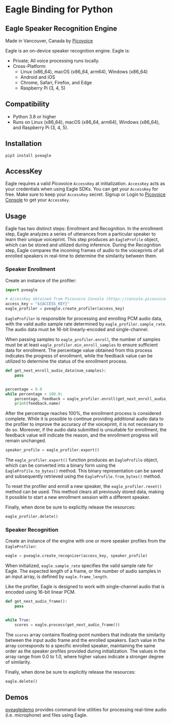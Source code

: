 # Eagle Binding for Python

## Eagle Speaker Recognition Engine


Made in Vancouver, Canada by [Picovoice](https://picovoice.ai)

Eagle is an on-device speaker recognition engine. Eagle is:

- Private; All voice processing runs locally.
- Cross-Platform:
    - Linux (x86_64), macOS (x86_64, arm64), Windows (x86_64)
    - Android and iOS
    - Chrome, Safari, Firefox, and Edge
    - Raspberry Pi (3, 4, 5)

## Compatibility

- Python 3.8 or higher
- Runs on Linux (x86_64), macOS (x86_64, arm64), Windows (x86_64), and Raspberry Pi (3, 4, 5).

## Installation

```console
pip3 install pveagle
```

## AccessKey

Eagle requires a valid Picovoice `AccessKey` at initialization. `AccessKey` acts as your credentials when using Eagle
SDKs. You can get your `AccessKey` for free. Make sure to keep your `AccessKey` secret.
Signup or Login to [Picovoice Console](https://console.picovoice.ai/) to get your `AccessKey`.

## Usage

Eagle has two distinct steps: Enrollment and Recognition. In the enrollment step, Eagle analyzes a series of
utterances from a particular speaker to learn their unique voiceprint. This step produces an `EagleProfile` object,
which can be stored and utilized during inference. During the Recognition step, Eagle compares the incoming frames of
audio to the voiceprints of all enrolled speakers in real-time to determine the similarity between them.

### Speaker Enrollment

Create an instance of the profiler:

```python
import pveagle

# AccessKey obtained from Picovoice Console (https://console.picovoice.ai/)
access_key = "${ACCESS_KEY}"
eagle_profiler = pveagle.create_profiler(access_key)
```

`EagleProfiler` is responsible for processing and enrolling PCM audio data, with the valid audio sample rate determined
by `eagle_profiler.sample_rate`. The audio data must be 16-bit linearly-encoded and single-channel.

When passing samples to `eagle_profiler.enroll`, the number of samples must be at
least `eagle_profiler.min_enroll_samples` to ensure sufficient data for enrollment. The percentage value
obtained from this process indicates the progress of enrollment, while the feedback value can be utilized to determine
the status of the enrollment process.

```python
def get_next_enroll_audio_data(num_samples):
    pass


percentage = 0.0
while percentage < 100.0:
    percentage, feedback = eagle_profiler.enroll(get_next_enroll_audio_data(eagle_profiler.min_enroll_samples))
    print(feedback.name)
```

After the percentage reaches 100%, the enrollment process is considered complete. While it is possible to continue
providing additional audio data to the profiler to improve the accuracy of the voiceprint, it is not necessary to do so.
Moreover, if the audio data submitted is unsuitable for enrollment, the feedback value will indicate the reason, and the
enrollment progress will remain unchanged.

```python
speaker_profile = eagle_profiler.export()
```

The `eagle_profiler.export()` function produces an `EagleProfile` object, which can be converted into a binary form
using the `EagleProfile.to_bytes()` method. This binary representation can be saved and subsequently retrieved using
the `EagleProfile.from_bytes()` method.

To reset the profiler and enroll a new speaker, the `eagle_profiler.reset()` method can be used. This method clears all
previously stored data, making it possible to start a new enrollment session with a different speaker.

Finally, when done be sure to explicitly release the resources:

```python
eagle_profiler.delete()
```

### Speaker Recognition

Create an instance of the engine with one or more speaker profiles from the `EagleProfiler`:

```python
eagle = pveagle.create_recognizer(access_key, speaker_profile)
```

When initialized, `eagle.sample_rate` specifies the valid sample rate for Eagle. The expected length of a frame, or the
number of audio samples in an input array, is defined by `eagle.frame_length`.

Like the profiler, Eagle is designed to work with single-channel audio that is encoded using 16-bit linear PCM.

```python
def get_next_audio_frame():
    pass


while True:
    scores = eagle.process(get_next_audio_frame())
```

The `scores` array contains floating-point numbers that indicate the similarity between the input audio frame and the
enrolled speakers. Each value in the array corresponds to a specific enrolled speaker, maintaining the same order as the
speaker profiles provided during initialization. The values in the array range from 0.0 to 1.0, where higher values
indicate a stronger degree of similarity.

Finally, when done be sure to explicitly release the resources:

```python
eagle.delete()
```

## Demos
[pveagledemo](https://pypi.org/project/pveagledemo/) provides command-line utilities for processing real-time
audio (i.e. microphone) and files using Eagle.
